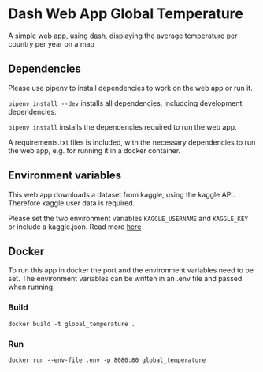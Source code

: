 # Dash Web App Global Temperature
A simple web app, using [dash](https://dash.plotly.com/introduction), displaying the average temperature per country per year on a map

## Dependencies
Please use pipenv to install dependencies to work on the web app or run it.

`pipenv install --dev` installs all dependencies, includcing development dependencies.

`pipenv install` installs the dependencies required to run the web app.

A requirements.txt files is included, with the necessary dependencies to run the web app, e.g. for running it in a docker container.

## Environment variables
This web app downloads a dataset from kaggle, using the kaggle API. Therefore kaggle user data is required.

Please set the two environment variables `KAGGLE_USERNAME` and `KAGGLE_KEY` or include a kaggle.json. Read more [here](https://www.kaggle.com/docs/api "Kaggle API Documentation")

## Docker
To run this app in docker the port and the environment variables need to be set. The environment variables can be written in an .env file and passed when running.

### Build
`docker build -t global_temperature .`

### Run
`docker run --env-file .env -p 8080:80 global_temperature`

